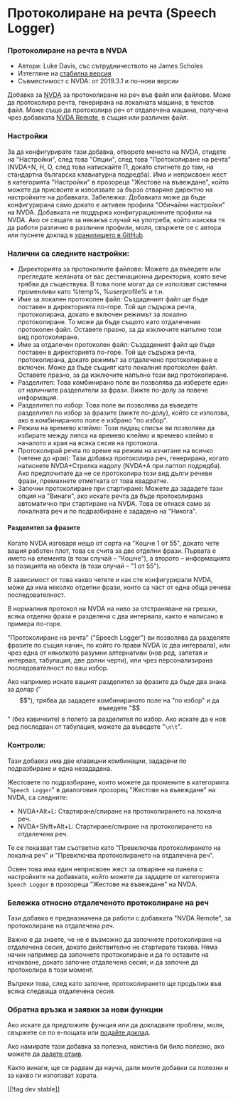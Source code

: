 # Протоколиране на речта (Speech Logger) #

### Протоколиране на речта в NVDA

* Автори: Luke Davis, със сътрудничеството на James Scholes
* Изтегляне на [стабилна версия][1]
* Съвместимост с NVDA: от 2019.3.1 и по-нови версии

Добавка за [NVDA][3] за протоколиране на реч във файл или файлове. Може да
протоколира речта, генерирана на локалната машина, в текстов файл. Може също
да протоколира реч от отдалечена машина, получена чрез добавката [NVDA
Remote][5], в същия или различен файл.

### Настройки

За да конфигурирате тази добавка, отворете менюто на NVDA, отидете на
"Настройки", след това "Опции", след това "Протоколиране на речта" (NVDA+N,
Н, О, след това натискайте П, докато стигнете до там, на стандартна
българска клавиатурна подредба). Има и неприсвоен жест в категорията
"Настройки" в прозореца "Жестове на въвеждане", който можете да присвоите и
използвате за бързо отваряне директно на настройките на
добавката. Забележка: Добавката може да бъде конфигурирана само докато е
активен профила "Обичайни настройки" на NVDA. Добавката не поддържа
конфигурационните профили на NVDA. Ако се сещате за някакъв случай на
употреба, който изисква тя да работи различно в различни профили, моля,
свържете се с автора или пуснете доклад в [хранилището в GitHub][2].

### Налични са следните настройки:

* Директорията за протоколните файлове: Можете да въведете или прегледате
  желаната от вас дестинационна директория, която вече трябва да
  съществува. В това поле могат да се използват системни променливи като
  %temp%, %userprofile% и т.н.
* Име за локален протоколен файл: Създаденият файл ще бъде поставен в
  директорията по-горе. Той ще съдържа речта, протоколирана, докато е
  включен режимът за локално протоколиране. То може да бъде същото като
  отдалечения протоколен файл. Оставете празно, за да изключите напълно този
  вид протоколиране.
* Име за отдалечен протоколен файл: Създаденият файл ще бъде поставен в
  директорията по-горе. Той ще съдържа речта, протоколирана, докато режимът
  за отдалечено протоколиране е включен. Може да бъде същият като локалния
  протоколен файл. Оставете празно, за да изключите напълно този вид
  протоколиране.
* Разделител: Това комбинирано поле ви позволява да изберете един от
  наличните разделители за фрази. Вижте по-долу за повече информация.
* Разделител по избор: Това поле ви позволява да въведете разделител по
  избор за фразите (вижте по-долу), който се използва, ако в комбинираното
  поле е избрано "по избор".
* Режим на времево клеймо: Този падащ списък ви позволява да избирате между
  липса на времево клеймо и времево клеймо в началото и края на всяка сесия
  на протокола.
* Протоколирай речта по време на режим на изчитане на всичко (четене до
  края): Тази добавка протоколира реч, генерирана, когато натиснете
  NVDA+Стрелка надолу (NVDA+A при лаптоп подредба). Ако предпочитате да не
  се протоколира този вид дълги речеви фрази, премахнете отметката от това
  квадратче.
* Започни протоколиране при стартиране: Можете да зададете тази опция на
  "Винаги", ако искате речта да бъде протоколирана автоматично при
  стартиране на NVDA. Това се отнася само за локалната реч и по подразбиране
  е зададено на "Никога".

#### Разделител за фразите

Когато NVDA изговаря нещо от сорта на "Кошче 1 от 55", докато чете вашия
работен плот, това се счита за две отделни фрази. Първата е името на
елемента (в този случай – "Кошче"), а второто – информацията за позицията на
обекта (в този случай – "1 от 55").

В зависимост от това какво четете и как сте конфигурирали NVDA, може да има
няколко отделни фрази, които са част от една обща речева последователност.

В нормалния протокол на NVDA на ниво за отстраняване на грешки, всяка
отделна фраза е разделена с два интервала, както е написано в примера
по-горе.

"Протоколиране на речта" ("Speech Logger") ви позволява да разделяте фразите
по същия начин, по който го прави NVDA (с два интервала), или чрез една от
няколкото разумни алтернативи (нов ред, запетая и интервал, табулация, две
долни черти), или чрез персонализирана последователност по ваш избор.

Ако например искате вашият разделител за фразите да бъде два знака за долар
("$$"), трябва да зададете комбинираното поле на "по избор" и да въведете
"$$" (без кавичките) в полето за разделител по избор. Ако искате да е нов
ред последван от табулация, можете да въведете "`\n\t`".

### Контроли:

Тази добавка има две клавишни комбинации, зададени по подразбиране и една
незададена.

Жестовете по подразбиране, които можете да промените в категорията "`Speech
Logger`" в диалоговия прозорец "Жестове на въвеждане" на NVDA, са следните:

* NVDA+Alt+L: Стартиране/спиране на протоколирането на локална реч.
* NVDA+Shift+Alt+L: Стартиране/спиране на протоколирането на отдалечена реч.

Те се показват там съответно като "Превключва протоколирането на локална
реч" и "Превключва протоколирането на отдалечена реч".

Освен това има един неприсвоен жест за отваряне на панела с настройките на
добавката, който можете да зададете от категорията `Speech Logger` в
прозореца "Жестове на въвеждане" на NVDA.

### Бележка относно отдалеченото протоколиране на реч

Тази добавка е предназначена да работи с добавката "NVDA Remote", за
протоколиране на отдалечена реч.

Важно е да знаете, че не е възможно да започнете протоколиране на отдалечена
сесия, докато действително не стартирате такава. Няма начин например да
започнете протоколиране и да го оставите на изчакване, докато започне
отдалечена сесия, и да започне да протоколира в този момент.

Въпреки това, след като започне, протоколирането ще продължи във всяка
следваща отдалечена сесия.

### Обратна връзка и заявки за нови функции

Ако искате да предложите функция или да докладвате проблем, моля, свържете
се по е-пощата или [подайте доклад][2].

Ако намирате тази добавка за полезна, наистина би било полезно, ако можете
да [дадете отзив][4].

Както винаги, ще се радвам да науча, дали моите добавки са полезни и за
какво ги използват хората.

[[!tag dev stable]]

[1]: https://www.nvaccess.org/addonStore/legacy?file=speechLogger

[2]: https://github.com/opensourcesys/speechLogger/issues/new

[3]: https://nvaccess.org/

[4]: https://github.com/nvaccess/addon-datastore/discussions/2636

[5]: https://nvdaremote.com/
